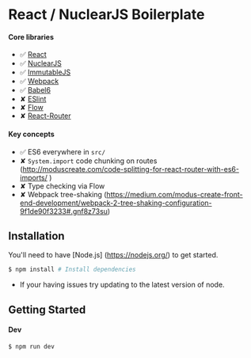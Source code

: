 # React / NuclearJS Boilerplate

#### Core libraries
- ✅ [React](https://facebook.github.io/react/)
- ✅ [NuclearJS](https://optimizely.github.io/nuclear-js/) 
- ✅ [ImmutableJS](https://facebook.github.io/immutable-js/)
- ✅ [Webpack](https://webpack.github.io/)
- ✅ [Babel6](http://babeljs.io/)
- ✘ [ESlint](http://eslint.org/)
- ✘ [Flow](https://flowtype.org)
- ✘ [React-Router](https://github.com/rackt/react-router) 

#### Key concepts
- ✅ ES6 everywhere in `src/`
- ✘ `System.import` code chunking on routes (http://moduscreate.com/code-splitting-for-react-router-with-es6-imports/
)
- ✘ Type checking via Flow
- ✘ Webpack tree-shaking (https://medium.com/modus-create-front-end-development/webpack-2-tree-shaking-configuration-9f1de90f3233#.gnf8z73su)

## Installation

You'll need to have [Node.js] (https://nodejs.org/) to get started.

```bash
$ npm install # Install dependencies
```

* If your having issues try updating to the latest version of node.


## Getting Started

#### Dev
```bash
$ npm run dev
```
